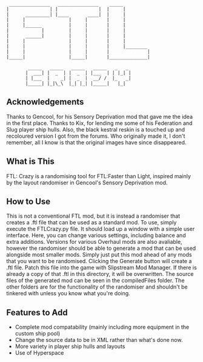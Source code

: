 	 _______________   _______________    _____
	|               | |               |  |     |
	|      _________| |____       ____|  |     |
	|     |                |     |       |     |
	|     |______          |     |       |     |
	|            |         |     |       |     |
	|      ______|         |     |       |     |
	|     |                |     |       |     |
	|     |                |     |       |     |________            
	|     |                |     |       |              |
	|_____|                |_____|       |______________|

	        _____   _____   _____   _____   _   _
	       |  ___| |  _  | |  _  | |___  | | |_| |
	       | |___  |    _| |  _  |  __/ /  |_   _|
	       |_____| |_|\_\  |_| |_| |_____|   |_|




## Acknowledgements

Thanks to Gencool, for his Sensory Deprivation mod that gave me the idea in the first place.
Thanks to Kix, for lending me some of his Federation and Slug player ship hulls.
Also, the black kestral reskin is a touched up and recoloured version I got from the forums. Who originally made it, I don't remember, all I know is that the original images have since disappeared.


## What is This

FTL: Crazy is a randomising tool for FTL:Faster than Light, inspired mainly by the layout randomiser in Gencool's Sensory Deprivation mod.


## How to Use

This is not a conventional FTL mod, but it is instead a randomiser that creates a .ftl file that can be used as a standard mod.
To use, simply execute the FTLCrazy.py file. It should load up a window with a simple user interface. Here, you can change various settings, including balance and extra additions.
Versions for various Overhaul mods are also avaliable, however the randomiser should be able to generate a mod that can be used alongside most smaller mods. Simply just put this mod ahead of any mods that you want to be randomised.
Clicking the Generate button will create a .ftl file. Patch this file into the game with Slipstream Mod Manager. If there is already a copy of that .ftl in this directory, it will be overwritten.
The source files of the generated mod can be seen in the compiledFiles folder. The other folders are for the functionality of the randomiser and shouldn't be tinkered with unless you know what you're doing.

## Features to Add

- Complete mod compatability (mainly including more equipment in the custom ship pool)
- Change the source data to be in XML rather than what's done now.
- More variety in player ship hulls and layouts
- Use of Hyperspace
